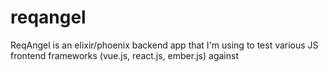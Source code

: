 # reqangel
ReqAngel is an elixir/phoenix backend app that I'm using to test various JS frontend frameworks (vue.js, react.js, ember.js) against
